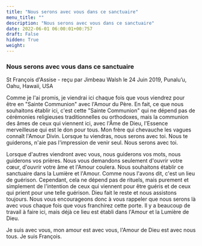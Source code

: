```yaml
---
title: "Nous serons avec vous dans ce sanctuaire"
menu_title: ""
description: "Nous serons avec vous dans ce sanctuaire"
date: 2022-06-01 06:00:01+00:757
draft: False
hidden: True
weight:
---
```

### Nous serons avec vous dans ce sanctuaire

St François d'Assise - reçu par Jimbeau Walsh le 24 Juin 2019, Punalu’u, Oahu, Hawaii, USA

Comme je l'ai promis, je viendrai ici chaque fois que vous viendrez pour être en "Sainte Communion" avec l'Amour du Père. En fait, ce que nous souhaitons établir ici, c'est cette "Sainte Communion" qui ne dépend pas de cérémonies religieuses traditionnelles ou orthodoxes, mais la communion des âmes de ceux qui viennent ici, avec l'Âme de Dieu, l'Essence merveilleuse qui est le don pour tous. Mon frère qui chevauche les vagues connaît l'Amour Divin. Lorsque tu viendras, nous serons avec toi. Nous te guiderons, n'aie pas l'impression de venir seul. Nous serons avec toi.

Lorsque d'autres viendront avec vous, nous guiderons vos mots, nous guiderons vos prières. Nous vous demandons seulement d'ouvrir votre cœur, d'ouvrir votre âme et l'Amour coulera. Nous souhaitons établir ce sanctuaire dans la Lumière et l'Amour. Comme nous l'avons dit, c'est un lieu de guérison. Cependant, cela ne dépend pas de rituels, mais purement et simplement de l'intention de ceux qui viennent pour être guéris et de ceux qui prient pour une telle guérison. Dieu fait le reste et nous assistons toujours. Nous vous encourageons donc à vous rappeler que nous serons là avec vous chaque fois que vous franchirez cette porte. Il y a beaucoup de travail à faire ici, mais déjà ce lieu est établi dans l'Amour et la Lumière de Dieu.

Je suis avec vous, mon amour est avec vous, l'Amour de Dieu est avec nous tous. Je suis François.



